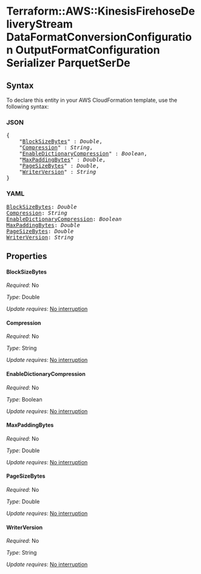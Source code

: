 # Terraform::AWS::KinesisFirehoseDeliveryStream DataFormatConversionConfiguration OutputFormatConfiguration Serializer ParquetSerDe

## Syntax

To declare this entity in your AWS CloudFormation template, use the following syntax:

### JSON

<pre>
{
    "<a href="#blocksizebytes" title="BlockSizeBytes">BlockSizeBytes</a>" : <i>Double</i>,
    "<a href="#compression" title="Compression">Compression</a>" : <i>String</i>,
    "<a href="#enabledictionarycompression" title="EnableDictionaryCompression">EnableDictionaryCompression</a>" : <i>Boolean</i>,
    "<a href="#maxpaddingbytes" title="MaxPaddingBytes">MaxPaddingBytes</a>" : <i>Double</i>,
    "<a href="#pagesizebytes" title="PageSizeBytes">PageSizeBytes</a>" : <i>Double</i>,
    "<a href="#writerversion" title="WriterVersion">WriterVersion</a>" : <i>String</i>
}
</pre>

### YAML

<pre>
<a href="#blocksizebytes" title="BlockSizeBytes">BlockSizeBytes</a>: <i>Double</i>
<a href="#compression" title="Compression">Compression</a>: <i>String</i>
<a href="#enabledictionarycompression" title="EnableDictionaryCompression">EnableDictionaryCompression</a>: <i>Boolean</i>
<a href="#maxpaddingbytes" title="MaxPaddingBytes">MaxPaddingBytes</a>: <i>Double</i>
<a href="#pagesizebytes" title="PageSizeBytes">PageSizeBytes</a>: <i>Double</i>
<a href="#writerversion" title="WriterVersion">WriterVersion</a>: <i>String</i>
</pre>

## Properties

#### BlockSizeBytes

_Required_: No

_Type_: Double

_Update requires_: [No interruption](https://docs.aws.amazon.com/AWSCloudFormation/latest/UserGuide/using-cfn-updating-stacks-update-behaviors.html#update-no-interrupt)

#### Compression

_Required_: No

_Type_: String

_Update requires_: [No interruption](https://docs.aws.amazon.com/AWSCloudFormation/latest/UserGuide/using-cfn-updating-stacks-update-behaviors.html#update-no-interrupt)

#### EnableDictionaryCompression

_Required_: No

_Type_: Boolean

_Update requires_: [No interruption](https://docs.aws.amazon.com/AWSCloudFormation/latest/UserGuide/using-cfn-updating-stacks-update-behaviors.html#update-no-interrupt)

#### MaxPaddingBytes

_Required_: No

_Type_: Double

_Update requires_: [No interruption](https://docs.aws.amazon.com/AWSCloudFormation/latest/UserGuide/using-cfn-updating-stacks-update-behaviors.html#update-no-interrupt)

#### PageSizeBytes

_Required_: No

_Type_: Double

_Update requires_: [No interruption](https://docs.aws.amazon.com/AWSCloudFormation/latest/UserGuide/using-cfn-updating-stacks-update-behaviors.html#update-no-interrupt)

#### WriterVersion

_Required_: No

_Type_: String

_Update requires_: [No interruption](https://docs.aws.amazon.com/AWSCloudFormation/latest/UserGuide/using-cfn-updating-stacks-update-behaviors.html#update-no-interrupt)

